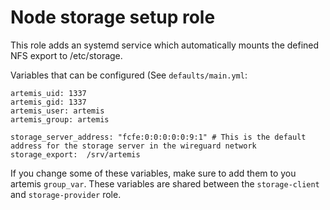 # Node storage setup role

This role adds an systemd service which automatically mounts the defined NFS export to /etc/storage. 

Variables that can be configured (See `defaults/main.yml`: 

```
artemis_uid: 1337
artemis_gid: 1337
artemis_user: artemis
artemis_group: artemis

storage_server_address: "fcfe:0:0:0:0:0:9:1" # This is the default address for the storage server in the wireguard network
storage_export:  /srv/artemis
```

If you change some of these variables, make sure to add them to you artemis `group_var`. These variables are shared between the `storage-client` and `storage-provider` role.


